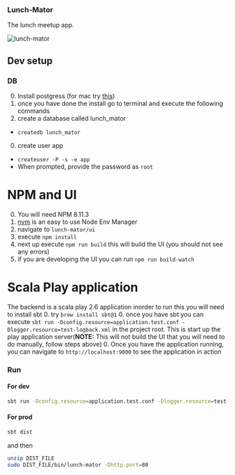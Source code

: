 ### Lunch-Mator
The lunch meetup app. 

![lunch-mator](/ui/src/assets/images/lunchmator.jpg)


## Dev setup
### DB
0. Install postgress (for mac try [this](http://postgresapp.com/))
0. once you have done the install go to terminal and execute the following commands
0. create a database called lunch_mator 
  * `createdb lunch_mator`
0. create user app
  * `createuser -P -s -e app`
  * When prompted, provide the password as `root` 

# NPM and UI
0. You will need NPM 8.11.3 
0. [nvm](https://github.com/creationix/nvm) is an easy to use Node Env Manager
0. navigate to `lunch-mator/ui`
0. execute `npm install`
0. next up execute `npm run build` this will build the UI (you should not see any errors)
0. if you are developing the UI you can run `npm run build-watch`

# Scala Play application
The backend is a scala play 2.6 application inorder to run this you will need to install sbt
0. try `brew install sbt@1`
0. once you have sbt you can execute 
`sbt run -Dconfig.resource=application.test.conf -Dlogger.resource=test-logback.xml`
in the project root. This is start up the play application server(**NOTE:** This will not build the UI that you will need
to do manually, follow steps above)
0. Once you have the application running, you can navigate to `http://localhost:9000` to see the application in action

### Run 
#### For dev
```bash 
sbt run -Dconfig.resource=application.test.conf -Dlogger.resource=test-logback.xml
```
#### For prod
```bash
sbt dist
``` 
and then 
```bash
unzip DIST_FILE
sudo DIST_FILE/bin/lunch-mator -Dhttp.port=80
```
